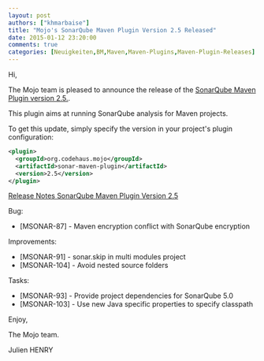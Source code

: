```yaml
---
layout: post
authors: ["khmarbaise"]
title: "Mojo's SonarQube Maven Plugin Version 2.5 Released"
date: 2015-01-12 23:20:00
comments: true
categories: [Neuigkeiten,BM,Maven,Maven-Plugins,Maven-Plugin-Releases]
---
```

Hi,

The Mojo team is pleased to announce the release of the 
[SonarQube Maven Plugin version 2.5.](http://mojo.codehaus.org/sonar-maven-plugin/index.html).

This plugin aims at running SonarQube analysis for Maven projects.

To get this update, simply specify the version in your project's plugin configuration:

```xml
<plugin>
  <groupId>org.codehaus.mojo</groupId>
  <artifactId>sonar-maven-plugin</artifactId>
  <version>2.5</version>
</plugin>
```

<!-- more -->

[Release Notes SonarQube Maven Plugin Version 2.5](http://jira.codehaus.org/secure/ReleaseNote.jspa?projectId=12430&version=20451)


Bug:

 * [MSONAR-87] - Maven encryption conflict with SonarQube encryption

Improvements:

 * [MSONAR-91] - sonar.skip in multi modules project
 * [MSONAR-104] - Avoid nested source folders

Tasks:

 * [MSONAR-93] - Provide project dependencies for SonarQube 5.0
 * [MSONAR-103] - Use new Java specific properties to specify classpath

Enjoy,

The Mojo team.

Julien HENRY 
